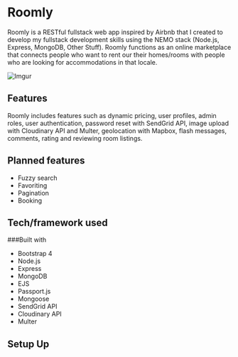 # Roomly

Roomly is a RESTful fullstack web app inspired by Airbnb that I created to develop my fullstack development skills using the NEMO stack (Node.js, Express, MongoDB, Other Stuff). Roomly functions as an online marketplace that connects people who want to rent our their homes/rooms with people who are looking for accommodations in that locale.

![Imgur](https://i.imgur.com/RA3VQoQ.png)

## Features

Roomly includes features such as dynamic pricing, user profiles, admin roles, user authentication, password reset with SendGrid API, image upload with Cloudinary API and Multer, geolocation with Mapbox, flash messages, comments, rating and reviewing room listings.

## Planned features

* Fuzzy search
* Favoriting
* Pagination
* Booking

## Tech/framework used

###Built with

* Bootstrap 4
* Node.js
* Express
* MongoDB 
* EJS
* Passport.js
* Mongoose
* SendGrid API
* Cloudinary API
* Multer

## Setup Up

